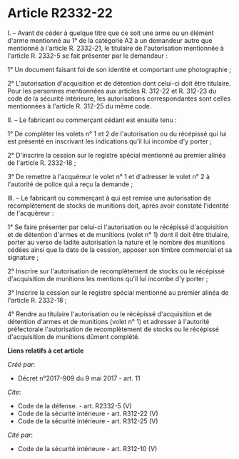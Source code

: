 # Article R2332-22

I. – Avant de céder à quelque titre que ce soit une arme ou un élément d'arme mentionné au 1° de la catégorie A2 à un
demandeur autre que mentionné à l'article R. 2332-21, le titulaire de l'autorisation mentionnée à l'article R. 2332-5 se fait
présenter par le demandeur : 

1° Un document faisant foi de son identité et comportant une photographie ; 

2° L'autorisation d'acquisition et de détention dont celui-ci doit être titulaire. Pour les personnes mentionnées aux
articles R. 312-22 et R. 312-23 du code de la sécurité intérieure, les autorisations correspondantes sont celles mentionnées
à l'article R. 312-25 du même code. 

II. – Le fabricant ou commerçant cédant est ensuite tenu : 

1° De compléter les volets n° 1 et 2 de l'autorisation ou du récépissé qui lui est présenté en inscrivant les indications
qu'il lui incombe d'y porter ; 

2° D'inscrire la cession sur le registre spécial mentionné au premier alinéa de l'article R. 2332-18 ; 

3° De remettre à l'acquéreur le volet n° 1 et d'adresser le volet n° 2 à l'autorité de police qui a reçu la demande ; 

III. – Le fabricant ou commerçant à qui est remise une autorisation de recomplètement de stocks de munitions doit, après
avoir constaté l'identité de l'acquéreur : 

1° Se faire présenter par celui-ci l'autorisation ou le récépissé d'acquisition et de détention d'armes et de munitions
(volet n° 1) dont il doit être titulaire, porter au verso de ladite autorisation la nature et le nombre des munitions cédées
ainsi que la date de la cession, apposer son timbre commercial et sa signature ; 

2° Inscrire sur l'autorisation de recomplètement de stocks ou le récépissé d'acquisition de munitions les mentions qu'il lui
incombe d'y porter ; 

3° Inscrire la cession sur le registre spécial mentionné au premier alinéa de l'article R. 2332-18 ; 

4° Rendre au titulaire l'autorisation ou le récépissé d'acquisition et de détention d'armes et de munitions (volet n° 1) et
adresser à l'autorité préfectorale l'autorisation de recomplètement de stocks ou le récépissé d'acquisition de munitions
dûment complété.

**Liens relatifs à cet article**

_Créé par_:

  - Décret n°2017-909 du 9 mai 2017 - art. 11

_Cite_:

  - Code de la défense. - art. R2332-5 (V)
  - Code de la sécurité intérieure - art. R312-22 (V)
  - Code de la sécurité intérieure - art. R312-25 (V)

_Cité par_:

  - Code de la sécurité intérieure - art. R312-10 (V)
